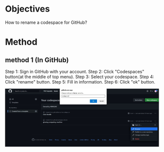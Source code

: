 # Objectives
How to rename a codespace for GitHub?

# Method
## method 1 (In GitHub)
Step 1:
Sign in GitHub with your account.
Step 2:
Click "Codespaces" button(at the middle of top menu).
Step 3:
Select your codespace.
Step 4:
Click "rename" button.
Step 5:
Fill in information.
Step 6:
Click "ok" button.

<img src="https://github.com/40843245/Github_tutorial/blob/main/CodeSpace/Rename/RenameCodespace1.jpg">
